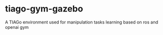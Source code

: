 # tiago-gym-gazebo
A TIAGo environment used for manipulation tasks learning based on ros and openai gym
